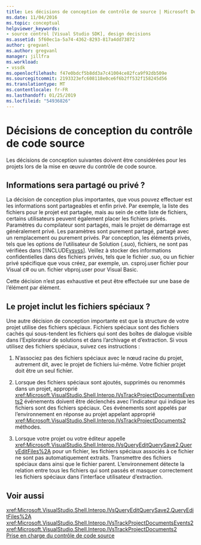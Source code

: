 ```yaml
---
title: Les décisions de conception de contrôle de source | Microsoft Docs
ms.date: 11/04/2016
ms.topic: conceptual
helpviewer_keywords:
- source control [Visual Studio SDK], design decisions
ms.assetid: 5f60ec1a-5a74-4362-8293-817a4dd73872
author: gregvanl
ms.author: gregvanl
manager: jillfra
ms.workload:
- vssdk
ms.openlocfilehash: f47e0bdcf5b8dd3a7c41004ce82fca9f92db509e
ms.sourcegitcommit: 2193323efc608118e0ce6f6b2ff532f158245d56
ms.translationtype: MT
ms.contentlocale: fr-FR
ms.lasthandoff: 01/25/2019
ms.locfileid: "54936826"
---
```

# <a name="source-control-design-decisions"></a>Décisions de conception du contrôle de code source
Les décisions de conception suivantes doivent être considérées pour les projets lors de la mise en œuvre du contrôle de code source.  
  
## <a name="will-information-be-shared-or-private"></a>Informations sera partagé ou privé ?  
 La décision de conception plus importantes, que vous pouvez effectuer est les informations sont partageables et enfin privé. Par exemple, la liste des fichiers pour le projet est partagée, mais au sein de cette liste de fichiers, certains utilisateurs peuvent également placer les fichiers privés. Paramètres du compilateur sont partagés, mais le projet de démarrage est généralement privé. Les paramètres sont purement partagé, partagé avec un remplacement ou purement privés. Par conception, les éléments privés, tels que les options de l’utilisateur de Solution (.suo), fichiers, ne sont pas vérifiées dans [!INCLUDE[vsvss](../../extensibility/includes/vsvss_md.md)]. Veillez à stocker des informations confidentielles dans des fichiers privés, tels que le fichier .suo, ou un fichier privé spécifique que vous créez, par exemple, un. csproj.user fichier pour Visual c# ou un. fichier vbproj.user pour Visual Basic.  
  
 Cette décision n’est pas exhaustive et peut être effectuée sur une base de l’élément par élément.  
  
## <a name="will-the-project-include-special-files"></a>Le projet inclut les fichiers spéciaux ?  
 Une autre décision de conception importante est que la structure de votre projet utilise des fichiers spéciaux. Fichiers spéciaux sont des fichiers cachés qui sous-tendent les fichiers qui sont des boîtes de dialogue visible dans l’Explorateur de solutions et dans l’archivage et d’extraction. Si vous utilisez des fichiers spéciaux, suivez ces instructions :  
  
1.  N’associez pas des fichiers spéciaux avec le nœud racine du projet, autrement dit, avec le projet de fichiers lui-même. Votre fichier projet doit être un seul fichier.  
  
2.  Lorsque des fichiers spéciaux sont ajoutés, supprimés ou renommés dans un projet, approprié <xref:Microsoft.VisualStudio.Shell.Interop.IVsTrackProjectDocumentsEvents2> événements doivent être déclenchés avec l’indicateur qui indique les fichiers sont des fichiers spéciaux. Ces événements sont appelés par l’environnement en réponse au projet appelant approprié <xref:Microsoft.VisualStudio.Shell.Interop.IVsTrackProjectDocuments2> méthodes.  
  
3.  Lorsque votre projet ou votre éditeur appelle <xref:Microsoft.VisualStudio.Shell.Interop.IVsQueryEditQuerySave2.QueryEditFiles%2A> pour un fichier, les fichiers spéciaux associés à ce fichier ne sont pas automatiquement extraits. Transmettre des fichiers spéciaux dans ainsi que le fichier parent. L’environnement détecte la relation entre tous les fichiers qui sont passés et masquer correctement les fichiers spéciaux dans l’interface utilisateur d’extraction.  
  
## <a name="see-also"></a>Voir aussi  
 <xref:Microsoft.VisualStudio.Shell.Interop.IVsQueryEditQuerySave2.QueryEditFiles%2A>   
 <xref:Microsoft.VisualStudio.Shell.Interop.IVsTrackProjectDocumentsEvents2>   
 <xref:Microsoft.VisualStudio.Shell.Interop.IVsTrackProjectDocuments2>   
 [Prise en charge du contrôle de code source](../../extensibility/internals/supporting-source-control.md)